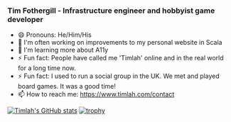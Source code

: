 ### Tim Fothergill - Infrastructure engineer and hobbyist game developer

<!--
**TimothyFothergill/TimothyFothergill** is a ✨ _special_ ✨ repository because its `README.md` (this file) appears on your GitHub profile.

Here are some ideas to get you started:

- 🔭 I’m currently working on ...
- 🌱 I’m currently learning ...
- 👯 I’m looking to collaborate on ...
- 🤔 I’m looking for help with ...
- 💬 Ask me about ...
- 📫 How to reach me: ...
- 😄 Pronouns: ...
- ⚡ Fun fact: ...
-->

- 😄 Pronouns: He/Him/His
- 🔭 I'm often working on improvements to my personal website in Scala
- 🌱 I'm learning more about A11y
- ⚡ Fun fact: People have called me 'Timlah' online and in the real world for a long time now.
- ⚡ Fun fact: I used to run a social group in the UK. We met and played board games. It was a good time!
- 📫 How to reach me: https://www.timlah.com/contact

[![Timlah's GitHub stats](https://github-readme-stats.vercel.app/api?username=TimothyFothergill&show_icons=true&theme=dark)](https://github.com/anuraghazra/github-readme-stats)
[![trophy](https://github-profile-trophy.vercel.app/?username=TimothyFothergill)](https://github.com/ryo-ma/github-profile-trophy)
<a rel="me" href="https://mastodon.gamedev.place/@Timlah"></a>
